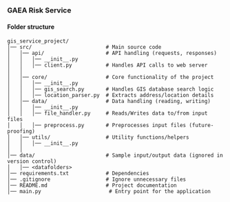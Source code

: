 ### GAEA Risk Service


#### Folder structure 

    gis_service_project/
    │── src/                        # Main source code
    │   │── api/                    # API handling (requests, responses)
    │   │   │── __init__.py
    │   │   │── client.py           # Handles API calls to web server
    │   │   
    │   │── core/                   # Core functionality of the project
    │   │   │── __init__.py
    │   │   │── gis_search.py       # Handles GIS database search logic
    │   │   │── location_parser.py  # Extracts address/location details
    │   │── data/                   # Data handling (reading, writing)
    │   │   │── __init__.py
    │   │   │── file_handler.py     # Reads/Writes data to/from input files
    │   │   │── preprocess.py       # Preprocesses input files (future-proofing)
    │   │── utils/                  # Utility functions/helpers
    │   │   │── __init__.py
    │   │   
    │── data/                       # Sample input/output data (ignored in version control)
    │   │── <datafolders>
    │── requirements.txt            # Dependencies
    │── .gitignore                  # Ignore unnecessary files
    │── README.md                   # Project documentation
    │── main.py                      # Entry point for the application

